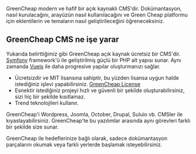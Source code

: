 <p class="uk-article-lead">GreenCheap modern ve hafif bir açık kaynaklı CMS'dir. Dokümantasyon, nasıl kurulacağını, arayüzün nasıl kullanılacağını ve Green Cheap platformu için eklentilerin ve temaların nasıl geliştirileceğini öğreneceksiniz.</p>

## GreenCheap CMS ne işe yarar
Yukarıda belirttiğimiz gibi GreenCheap açık kaynak ücretsiz bir CMS'dir. [Symfony](https://symfony.com) framework'ü ile geliştirilmiş güçlü bir PHP alt yapısı sunar. Aynı zamanda [Vuejs](https://vuejs.org/) ile daha progresive yapılar oluşturmanızı sağlar.

- Ücretsizdir ve MIT lisansına sahiptir, bu yüzden lisansa uygun halde istediğiniz işlevi yapabilirsiniz. [GreenCheap License](https://github.com/greencheap/greencheap/blob/master/LICENSE) 
- Esnektir istediğiniz projeyi hızlı ve güvenli bir şekilde oluşturabilirsiniz, sizi hiç bir şekilde kısıtlamaz.
- Trend teknolojileri kullanır.

GreenCheap'i Wordpress, Joomla, October, Drupal, Suluio vb. CMSler ile kıyaslayabilirsiniz. GreenCheap'te bu yazılımlar arasında aynı görevleri farklı bir şekilde size sunar. 

GreenCheap ile hedeflerinize bağlı olarak, sadece dokümantasyon parçalarını okumak veya farklı yerlerde başlamak isteyebilirsiniz.
